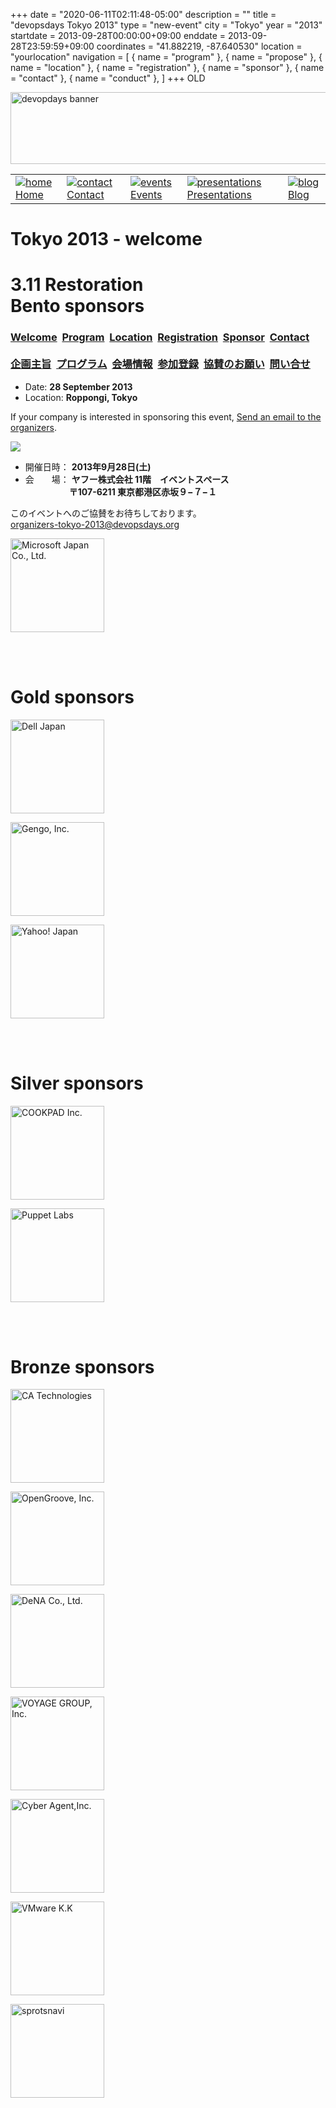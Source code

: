 +++
date = "2020-06-11T02:11:48-05:00"
description = ""
title = "devopsdays Tokyo 2013"
type = "new-event"
city = "Tokyo"
year = "2013"
startdate = 2013-09-28T00:00:00+09:00
enddate = 2013-09-28T23:59:59+09:00
coordinates = "41.882219, -87.640530"
location = "yourlocation"
navigation = [
    { name = "program" },
    { name = "propose" },
    { name = "location" },
    { name = "registration" },
    { name = "sponsor" },
    { name = "contact" },
    { name = "conduct" },
]
+++
OLD






<!DOCTYPE HTML PUBLIC "-//W3C//DTD HTML 4.01 Transitional//EN"
"http://www.w3.org/TR/html4/loose.dtd">
<html>
<head>
<meta http-equiv="content-type" content="text/html; charset=utf-8" >
<title>Tokyo 2013
 - welcome</title>
<meta name="author" content="" >





<link rel="alternate" type="application/rss+xml" title="devopsdays RSS Feed" href="http://www.devopsdays.org/feed/" >

<script type="text/javascript" src="https://www.google.com/jsapi"></script>
<script type="text/javascript">
google.load('jquery', '1.3.2');
</script>

<!---This is a combined jAmpersand, jqwindont , jPullquote -->
<script type="text/javascript" src="/js/devops.js"></script>

<!--- Blueprint CSS Framework Screen + Fancytype-Screen + jedi.css -->
<link rel="stylesheet" href="/css/devops.min.css" type="text/css" media="screen, projection">
<link rel="stylesheet" href="/css/blueprint/print.css" type="text/css" media="print">
<!--[if IE]>
<link rel="stylesheet" href="/css/blueprint/ie.css" type="text/css" media="screen, projection">
<![endif]-->
</head>


<body onload="initialize()">

<div class="container ">
<div class="span-25 last" id="header">

 <div class="span-16 first">
	<img src="/images/devopsdays-banner.png" title="devopsdays banner" width="801" height="115" alt="devopdays banner" ><br>
 </div>
 <div class="span-8 last">
 </div>
</div>

<div class="span-25 last">
<div class="span-15 first">
<div id="headermenu">
<table >
  <tr>
    <td>
      <a href="/"><img alt="home" title="home" src="/images/home.png"></a>
      <a href="/">Home</a>
    </td>
    <td>
      <a href="/contact/"><img alt="contact" title="contact" src="/images/contact.png"></a>
      <a href="/contact/">Contact</a>
    </td>
    <td>
      <a href="/events/"><img alt="events" title="events" src="/images/events.png"></a>
      <a href="/events/">Events</a>
    </td>
    <td>
      <a href="/presentations/"><img alt="presentations" title="presentations" src="/images/presentations.png"></a>
      <a href="/presentations/">Presentations</a>
    </td>
    <td>
      <a href="/blog/"><img alt="blog" title="blog" src="/images/blog.png"></a>
      <a href="/blog/">Blog</a>
    </td>
  </tr>
</table>
</div>

</div>
<div class="span-8 last">
</div>

<div class="span-25 last" id="header">
<div class="span-15 first">
<h1>Tokyo 2013
 - welcome </h1>
</div>

<div class="span-8 last">
</div>

  
<h1>3.11 Restoration</br>Bento sponsors</h1>
  

</div>


<div class="span-15  ">
  <div class="span-15  last ">
  <div class="submenu">
<h3>
<a href="/events/2013/tokyo/">Welcome</a> 
<a href="/events/2013/tokyo/program">Program</a> 
<a href="/events/2013/tokyo/location">Location</a> 
<a href="/events/2013/tokyo/registration">Registration</a> 
<a href="/events/2013/tokyo/sponsor">Sponsor</a> 
<a href="/events/2013/tokyo/contact">Contact</a> 
</br>
</br>
<a href="/events/2013/tokyo/ja/propose">企画主旨</a> 
<a href="/events/2013/tokyo/ja/program">プログラム</a> 
<a href="/events/2013/tokyo/ja/location">会場情報</a> 
<a href="/events/2013/tokyo/ja/registration">参加登録</a> 
<a href="/events/2013/tokyo/ja/sponsor">協賛のお願い</a> 
<a href="/events/2013/tokyo/ja/contact">問い合せ</a> 
</h3>
</div>


  <ul>
<li>Date: <strong>28 September 2013
</strong></li>
<li>Location: <strong>Roppongi, Tokyo
</strong></li>
</ul>


<p>If your company is interested in sponsoring this event, <a href="mailto:organizers-tokyo-2013@devopsdays.org">Send an email to the organizers</a>.</p>

<p><img src="devopsday_tokyo2013_logo.png"></p>

<ul>
<li>開催日時： <strong>2013年9月28日(土)
</strong></li>
<li>会　　場： <strong>ヤフー株式会社 11階　イベントスペース </br>
　　　　　〒107-6211 東京都港区赤坂９−７−１</strong></li>
</ul>


<p>このイベントへのご協賛をお待ちしております。</br>
<a href="mailto:organizers-tokyo-2013@devopsdays.org">organizers-tokyo-2013@devopsdays.org</a></p>

  </div>
  
</div>

<div class="span-8 last">
  <div class="span-8 last">




<a href='http://www.microsoft.com/ja-jp/default.aspx'><img border=0 alt='Microsoft Japan Co., Ltd.' title='Microsoft Japan Co., Ltd.' width=150px height=150px src='/events/2013/tokyo/logos/microsoft.png'></a>





</br></br>
<h1>Gold sponsors</h1>




<a href='http://www.dell.co.jp/'><img border=0 alt='Dell Japan' title='Dell Japan' width=150px height=150px src='/events/2013/tokyo/logos/dell.png'></a>

<a href='http://gengo.com/'><img border=0 alt='Gengo, Inc.' title='Gengo, Inc.' width=150px height=150px src='/events/2013/tokyo/logos/gengo.png'></a>

<a href='http://www.yahoo.co.jp/'><img border=0 alt='Yahoo! Japan' title='Yahoo! Japan' width=150px height=150px src='/events/2013/tokyo/logos/yahoo.png'></a>




</br></br>
<h1>Silver sponsors</h1>


<a href='http://cookpad.com/'><img border=0 alt='COOKPAD Inc.' title='COOKPAD Inc.' width=150px height=150px src='/events/2013/tokyo/logos/cookpad.png'></a>

<a href='http://puppetlabs.com/'><img border=0 alt='Puppet Labs' title='Puppet Labs' width=150px height=150px src='/events/2013/tokyo/logos/puppetlabs.png'></a>




</br></br>
<h1>Bronze sponsors</h1>


<a href='http://www.ca.com/jp/default.aspx'><img border=0 alt='CA Technologies' title='CA Technologies' width=150px height=150px src='/events/2013/tokyo/logos/ca.png'></a>

<a href='http://tracpath.com/'><img border=0 alt='OpenGroove, Inc.' title='OpenGroove, Inc.' width=150px height=150px src='/events/2013/tokyo/logos/tracpath.png'></a>

<a href='http://dena.com'><img border=0 alt='DeNA Co., Ltd.' title='DeNA Co., Ltd.' width=150px height=150px src='/events/2013/tokyo/logos/dena.png'></a>

<a href='http://voyagegroup.com/'><img border=0 alt='VOYAGE GROUP, Inc.' title='VOYAGE GROUP, Inc.' width=150px height=150px src='/events/2013/tokyo/logos/voyage_group.png'></a>

<a href='http://www.cyberagent.co.jp/'><img border=0 alt='Cyber Agent,Inc.' title='Cyber Agent,Inc.' width=150px height=150px src='/events/2013/tokyo/logos/cyberagent.png'></a>

<a href='http://www.vmware.com/jp'><img border=0 alt='VMware K.K' title='VMware K.K' width=150px height=150px src='/events/2013/tokyo/logos/vmware.png'></a>

<a href='http://sportsnavi.yahoo.co.jp/'><img border=0 alt='sprotsnavi' title='sprotsnavi' width=150px height=150px src='/events/2013/tokyo/logos/sportsnavi.png'></a>


<!--


</br></br>
<h1>Media sponsors</h1>

<a href='http://devopsdays.org/events/2013/tokyo/'><img border=0 alt='YOUR LOGO' title='YOUR LOGO' width=75px height=75px src='/events/2013/tokyo/logos/yourlogo.png'></a>

-->
</br></br>
</div>
  <div class="span-8 last">
  </div>


</div>


</div>


<script type="text/javascript">
  var _gaq = _gaq || [];
  _gaq.push(['_setAccount', 'UA-9713393-1']);
  _gaq.push(['_trackPageview']);

  (function() {
    var ga = document.createElement('script'); ga.type = 'text/javascript'; ga.async = true;
    ga.src = ('https:' == document.location.protocol ? 'https://ssl' : 'http://www') + '.google-analytics.com/ga.js';
    var s = document.getElementsByTagName('script')[0]; s.parentNode.insertBefore(ga, s);
  })();
</script>




</body>
</html>
